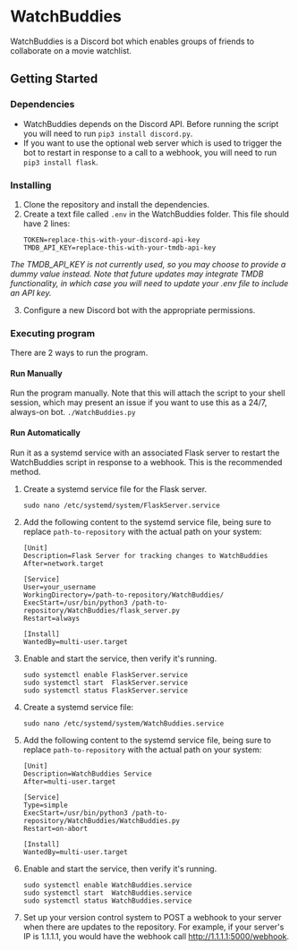# WatchBuddies

WatchBuddies is a Discord bot which enables groups of friends to collaborate on a movie watchlist. 

## Getting Started

### Dependencies

* WatchBuddies depends on the Discord API. Before running the script you will need to run `pip3 install discord.py`.
* If you want to use the optional web server which is used to trigger the bot to restart in response to a call to a webhook, you will need to run `pip3 install flask`.

### Installing

1. Clone the repository and install the dependencies.
2. Create a text file called `.env` in the WatchBuddies folder. This file should have 2 lines:
	```
	TOKEN=replace-this-with-your-discord-api-key
	TMDB_API_KEY=replace-this-with-your-tmdb-api-key
	```
*The TMDB_API_KEY is not currently used, so you may choose to provide a dummy value instead. Note that future updates may integrate TMDB functionality, in which case you will need to update your .env file to include an API key.*

3. Configure a new Discord bot with the appropriate permissions.

### Executing program

There are 2 ways to run the program.

#### Run Manually

Run the program manually. Note that this will attach the script to your shell session, which may present an issue if you want to use this as a 24/7, always-on bot. 
	`./WatchBuddies.py`

#### Run Automatically
Run it as a systemd service with an associated Flask server to restart the WatchBuddies script in response to a webhook. This is the recommended method.

1. Create a systemd service file for the Flask server.
	```
	sudo nano /etc/systemd/system/FlaskServer.service
	```
2. Add the following content to the systemd service file, being sure to replace `path-to-repository` with the actual path on your system:
	```
	[Unit]
	Description=Flask Server for tracking changes to WatchBuddies
	After=network.target
	
	[Service]
	User=your_username
	WorkingDirectory=/path-to-repository/WatchBuddies/
	ExecStart=/usr/bin/python3 /path-to-repository/WatchBuddies/flask_server.py
	Restart=always
	
	[Install]
	WantedBy=multi-user.target
	```
3. Enable and start the service, then verify it's running.
	```
	sudo systemctl enable FlaskServer.service
	sudo systemctl start  FlaskServer.service
	sudo systemctl status FlaskServer.service
	```
4. Create a systemd service file:
	```
	sudo nano /etc/systemd/system/WatchBuddies.service
	```
5. Add the following content to the systemd service file, being sure to replace `path-to-repository` with the actual path on your system:
	```
	[Unit]
	Description=WatchBuddies Service
	After=multi-user.target
	
	[Service]
	Type=simple
	ExecStart=/usr/bin/python3 /path-to-repository/WatchBuddies/WatchBuddies.py
	Restart=on-abort
	
	[Install]
	WantedBy=multi-user.target
	```
6. Enable and start the service, then verify it's running.
	```
	sudo systemctl enable WatchBuddies.service
	sudo systemctl start  WatchBuddies.service
	sudo systemctl status WatchBuddies.service
	```
7. Set up your version control system to POST a webhook to your server when there are updates to the repository. For example, if your server's IP is 1.1.1.1, you would have the webhook call http://1.1.1.1:5000/webhook.